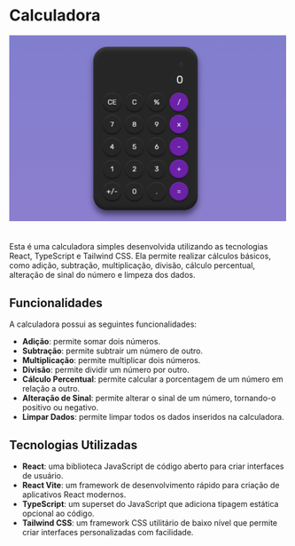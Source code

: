 # Calculadora

<img src="./src/assets/calculadora.png" alt="Print Calculadora" style="max-width: 500px; margin-bottom: 20px;">

Esta é uma calculadora simples desenvolvida utilizando as tecnologias React, TypeScript e Tailwind CSS. Ela permite realizar cálculos básicos, como adição, subtração, multiplicação, divisão, cálculo percentual, alteração de sinal do número e limpeza dos dados.

## Funcionalidades

A calculadora possui as seguintes funcionalidades:

- **Adição**: permite somar dois números.
- **Subtração**: permite subtrair um número de outro.
- **Multiplicação**: permite multiplicar dois números.
- **Divisão**: permite dividir um número por outro.
- **Cálculo Percentual**: permite calcular a porcentagem de um número em relação a outro.
- **Alteração de Sinal**: permite alterar o sinal de um número, tornando-o positivo ou negativo.
- **Limpar Dados**: permite limpar todos os dados inseridos na calculadora.

## Tecnologias Utilizadas

- **React**: uma biblioteca JavaScript de código aberto para criar interfaces de usuário.
- **React Vite**: um framework de desenvolvimento rápido para criação de aplicativos React modernos.
- **TypeScript**: um superset do JavaScript que adiciona tipagem estática opcional ao código.
- **Tailwind CSS**: um framework CSS utilitário de baixo nível que permite criar interfaces personalizadas com facilidade.


